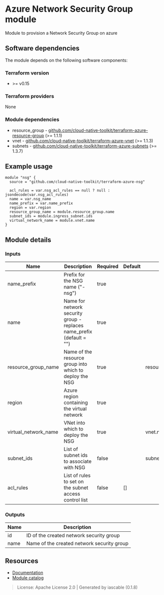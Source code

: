 # Azure Network Security Group module

Module to provision a Network Security Group on azure


## Software dependencies

The module depends on the following software components:

### Terraform version

- \>= v0.15

### Terraform providers


None

### Module dependencies


- resource_group - [github.com/cloud-native-toolkit/terraform-azure-resource-group](https://github.com/cloud-native-toolkit/terraform-azure-resource-group) (>= 1.1.1)
- vnet - [github.com/cloud-native-toolkit/terraform-azure-vnet](https://github.com/cloud-native-toolkit/terraform-azure-vnet) (>= 1.1.3)
- subnets - [github.com/cloud-native-toolkit/terraform-azure-subnets](https://github.com/cloud-native-toolkit/terraform-azure-subnets) (>= 1.3.7)

## Example usage

```hcl
module "nsg" {
  source = "github.com/cloud-native-toolkit/terraform-azure-nsg"

  acl_rules = var.nsg_acl_rules == null ? null : jsondecode(var.nsg_acl_rules)
  name = var.nsg_name
  name_prefix = var.name_prefix
  region = var.region
  resource_group_name = module.resource_group.name
  subnet_ids = module.ingress_subnet.ids
  virtual_network_name = module.vnet.name
}

```

## Module details

### Inputs

| Name | Description | Required | Default | Source |
|------|-------------|---------|----------|--------|
| name_prefix | Prefix for the NSG name (\"<prefix>-nsg\") | true |  |  |
| name | Name for network security group - replaces name_prefix (default = \"\") | true |  |  |
| resource_group_name | Name of the resource group into which to deploy the NSG | true |  | resource_group.name |
| region | Azure region containing the virtual network | true |  |  |
| virtual_network_name | VNet into which to deploy the NSG | true |  | vnet.name |
| subnet_ids | List of subnet ids to associate with NSG | false |  | subnets.ids |
| acl_rules | List of rules to set on the subnet access control list | false | [] |  |

### Outputs

| Name | Description |
|------|-------------|
| id | ID of the created network security group |
| name | Name of the created network security group |

## Resources

- [Documentation](https://operate.cloudnativetoolkit.dev)
- [Module catalog](https://modules.cloudnativetoolkit.dev)

> License: Apache License 2.0 | Generated by iascable (0.1.8)
